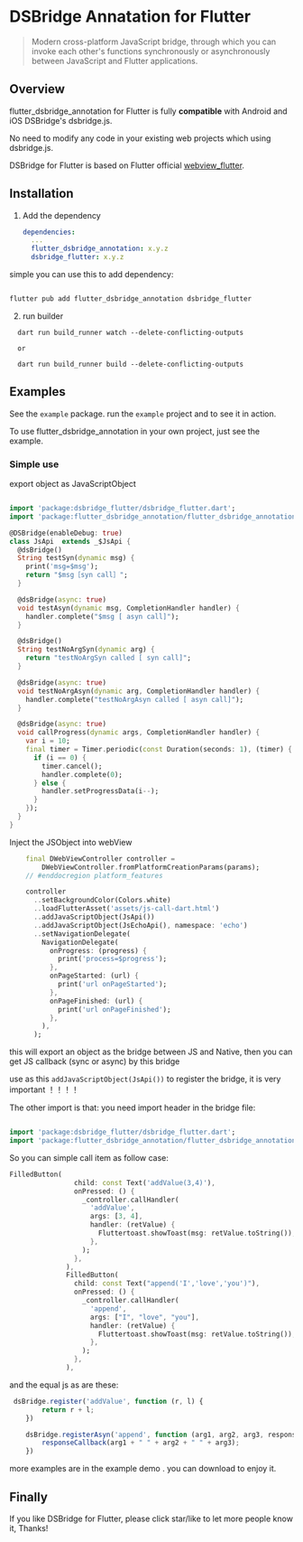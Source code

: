 # DSBridge Annatation for Flutter

>Modern cross-platform JavaScript bridge, through which you can invoke each other's functions synchronously or asynchronously between JavaScript and Flutter applications.

## Overview

flutter_dsbridge_annotation for Flutter is fully **compatible** with Android and iOS DSBridge's dsbridge.js.

No need to modify any code in your existing web projects which using dsbridge.js.

DSBridge for Flutter is based on Flutter official [webview_flutter](https://pub.dev/packages/webview_flutter).

## Installation

1. Add the dependency

   ```yml
   dependencies:
     ...
     flutter_dsbridge_annotation: x.y.z
     dsbridge_flutter: x.y.z
   ```
  
simple you can use this to add dependency:

  ```dart

  flutter pub add flutter_dsbridge_annotation dsbridge_flutter

  ```

2. run builder

  ```shell
    dart run build_runner watch --delete-conflicting-outputs
    
    or

    dart run build_runner build --delete-conflicting-outputs
  ```

## Examples

See the `example` package. run the `example` project and to see it in action.

To use flutter_dsbridge_annotation in your own project, just see the example.

### Simple use

export object as JavaScriptObject

```dart

import 'package:dsbridge_flutter/dsbridge_flutter.dart';
import 'package:flutter_dsbridge_annotation/flutter_dsbridge_annotation.dart';

@DSBridge(enableDebug: true)
class JsApi  extends _$JsApi {
  @dsBridge()
  String testSyn(dynamic msg) {
    print('msg=$msg');
    return "$msg［syn call］";
  }

  @dsBridge(async: true)
  void testAsyn(dynamic msg, CompletionHandler handler) {
    handler.complete("$msg [ asyn call]");
  }

  @dsBridge()
  String testNoArgSyn(dynamic arg) {
    return "testNoArgSyn called [ syn call]";
  }

  @dsBridge(async: true)
  void testNoArgAsyn(dynamic arg, CompletionHandler handler) {
    handler.complete("testNoArgAsyn called [ asyn call]");
  }

  @dsBridge(async: true)
  void callProgress(dynamic args, CompletionHandler handler) {
    var i = 10;
    final timer = Timer.periodic(const Duration(seconds: 1), (timer) {
      if (i == 0) {
        timer.cancel();
        handler.complete(0);
      } else {
        handler.setProgressData(i--);
      }
    });
  }
}
```

Inject the JSObject into webView

```dart
    final DWebViewController controller =
        DWebViewController.fromPlatformCreationParams(params);
    // #enddocregion platform_features

    controller
      ..setBackgroundColor(Colors.white)
      ..loadFlutterAsset('assets/js-call-dart.html')
      ..addJavaScriptObject(JsApi())
      ..addJavaScriptObject(JsEchoApi(), namespace: 'echo')
      ..setNavigationDelegate(
        NavigationDelegate(
          onProgress: (progress) {
            print('process=$progress');
          },
          onPageStarted: (url) {
            print('url onPageStarted');
          },
          onPageFinished: (url) {
            print('url onPageFinished');
          },
        ),
      );
```

this will export an object as the bridge between JS and Native, then you can get JS callback (sync or async) by this bridge

use as this `addJavaScriptObject(JsApi())` to register the bridge, it is very important ！！！！

The other import is that: you need import header in the bridge file:

```dart

import 'package:dsbridge_flutter/dsbridge_flutter.dart';
import 'package:flutter_dsbridge_annotation/flutter_dsbridge_annotation.dart';

```

So you can simple call item as follow case:

```dart
FilledButton(
                child: const Text('addValue(3,4)'),
                onPressed: () {
                  _controller.callHandler(
                    'addValue',
                    args: [3, 4],
                    handler: (retValue) {
                      Fluttertoast.showToast(msg: retValue.toString());
                    },
                  );
                },
              ),
              FilledButton(
                child: const Text("append('I','love','you')"),
                onPressed: () {
                  _controller.callHandler(
                    'append',
                    args: ["I", "love", "you"],
                    handler: (retValue) {
                      Fluttertoast.showToast(msg: retValue.toString());
                    },
                  );
                },
              ),
```

and the equal js as are these:

```javascript
 dsBridge.register('addValue', function (r, l) {
        return r + l;
    })

    dsBridge.registerAsyn('append', function (arg1, arg2, arg3, responseCallback) {
        responseCallback(arg1 + " " + arg2 + " " + arg3);
    })
```

more examples are in the example demo . you can download to enjoy it.

## Finally

If you like DSBridge for Flutter, please click star/like to let more people know it, Thanks!
